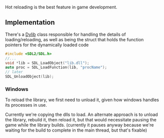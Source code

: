 Hot reloading is the best feature in game development.

## Implementation

There's a [Dylib](../src/dylib.h) class responsible for handling the details of loading/reloading, as well as being the struct that holds the function pointers for the dynamically loaded code

```cpp
#include <SDL2/SDL.h>
//...
void *lib = SDL_LoadObject("lib.dll");
auto proc = SDL_LoadFunction(lib, "procName");
// later
SDL_UnloadObject(lib);
```

### Windows

To reload the library, we first need to unload it, given how windows handles its processes in use.

Currently we're copying the dlls to load. An alternate approach is to unload the library, rebuild it, then reload it,
but that would necessitate pausing the game while the library builds. (currently it pauses anyway because we're waiting
for the build to complete in the main thread, but that's fixable)

